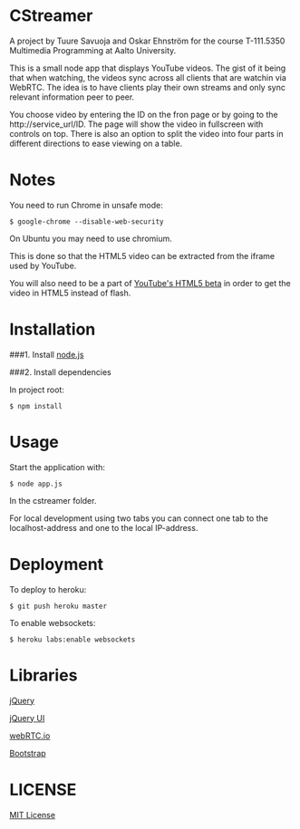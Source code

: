 CStreamer
========

A project by Tuure Savuoja and Oskar Ehnström for the course T-111.5350 Multimedia Programming at Aalto University.

This is a small node app that displays YouTube videos. The gist of it being that when watching, the videos sync across all clients that are watchin via WebRTC. The idea is to have clients play their own streams and only sync relevant information peer to peer.

You choose video by entering the ID on the fron page or by going to the http://service_url/ID. The page will show the video in fullscreen with controls on top. There is also an option to split the video into four parts in different directions to ease viewing on a table.

Notes
======

You need to run Chrome in unsafe mode:
    
    $ google-chrome --disable-web-security

On Ubuntu you may need to use chromium.

This is done so that the HTML5 video can be extracted from the iframe used by YouTube.

You will also need to be a part of [YouTube's HTML5 beta](http://www.youtube.com/html5) in order to get the video in HTML5 instead of flash.


Installation
============

###1. Install [node.js](http://nodejs.org/)

###2. Install dependencies

In project root:

    $ npm install

Usage
=====

Start the application with:

    $ node app.js
    
In the cstreamer folder.

For local development using two tabs you can connect one tab to the localhost-address and one to the local IP-address.

Deployment
==========

To deploy to heroku:

    $ git push heroku master

To enable websockets:

    $ heroku labs:enable websockets
    
Libraries
=========

[jQuery](http://jquery.com/)

[jQuery UI](http://jqueryui.com/)

[webRTC.io](https://github.com/webRTC/webRTC.io)

[Bootstrap](http://getbootstrap.com/)

LICENSE
=======

[MIT License](http://opensource.org/licenses/MIT)
